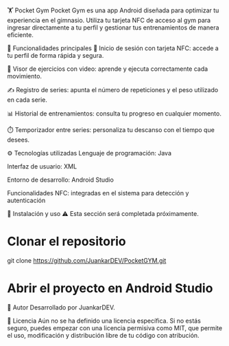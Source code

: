 🏋️ Pocket Gym
Pocket Gym es una app Android diseñada para optimizar tu experiencia en el gimnasio. Utiliza tu tarjeta NFC de acceso al gym para ingresar directamente a tu perfil y gestionar tus entrenamientos de manera eficiente.

📱 Funcionalidades principales
🔐 Inicio de sesión con tarjeta NFC: accede a tu perfil de forma rápida y segura.

🎥 Visor de ejercicios con video: aprende y ejecuta correctamente cada movimiento.

✍️ Registro de series: apunta el número de repeticiones y el peso utilizado en cada serie.

📊 Historial de entrenamientos: consulta tu progreso en cualquier momento.

⏱️ Temporizador entre series: personaliza tu descanso con el tiempo que desees.

⚙️ Tecnologías utilizadas
Lenguaje de programación: Java

Interfaz de usuario: XML

Entorno de desarrollo: Android Studio

Funcionalidades NFC: integradas en el sistema para detección y autenticación

🚀 Instalación y uso
⚠️ Esta sección será completada próximamente.

# Clonar el repositorio
git clone https://github.com/JuankarDEV/PocketGYM.git

# Abrir el proyecto en Android Studio


👤 Autor
Desarrollado por JuankarDEV.

📄 Licencia
Aún no se ha definido una licencia específica. Si no estás seguro, puedes empezar con una licencia permisiva como MIT, que permite el uso, modificación y distribución libre de tu código con atribución.
